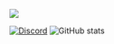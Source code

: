 ![](https://komarev.com/ghpvc/?username=CelloGithub)

[![Discord](https://lanyard.cnrad.dev/api/243711858060689408)](https://discord.com/users/243711858060689408) ![GitHub stats](https://github-readme-stats.vercel.app/api?username=CelloGithub&count_private=true)

<!---
CelloGithub/CelloGithub is a ✨ special ✨ repository because its `README.md` (this file) appears on your GitHub profile.
You can click the Preview link to take a look at your changes.
--->
